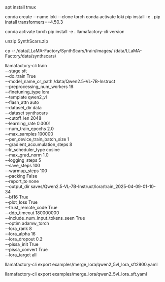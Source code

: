 apt install tmux

conda create --name loki --clone torch
conda activate loki
pip install -e .
pip install transformers==4.50.3


conda activate torch
pip install -e .
llamafactory-cli version


unzip SynthScars.zip

cp -r /data/LLaMA-Factory/SynthScars/train/images/ /data/LLaMA-Factory/data/synthscars/


llamafactory-cli train \
    --stage sft \
    --do_train True \
    --model_name_or_path /data/Qwen2.5-VL-7B-Instruct \
    --preprocessing_num_workers 16 \
    --finetuning_type lora \
    --template qwen2_vl \
    --flash_attn auto \
    --dataset_dir data \
    --dataset synthscars \
    --cutoff_len 2048 \
    --learning_rate 0.0001 \
    --num_train_epochs 2.0 \
    --max_samples 100000 \
    --per_device_train_batch_size 1 \
    --gradient_accumulation_steps 8 \
    --lr_scheduler_type cosine \
    --max_grad_norm 1.0 \
    --logging_steps 5 \
    --save_steps 100 \
    --warmup_steps 100 \
    --packing False \
    --report_to none \
    --output_dir saves/Qwen2.5-VL-7B-Instruct/lora/train_2025-04-09-01-10-34 \
    --bf16 True \
    --plot_loss True \
    --trust_remote_code True \
    --ddp_timeout 180000000 \
    --include_num_input_tokens_seen True \
    --optim adamw_torch \
    --lora_rank 8 \
    --lora_alpha 16 \
    --lora_dropout 0.2 \
    --pissa_init True \
    --pissa_convert True \
    --lora_target all 



llamafactory-cli export examples/merge_lora/qwen2_5vl_lora_sft2800.yaml


llamafactory-cli export examples/merge_lora/qwen2_5vl_lora_sft.yaml
